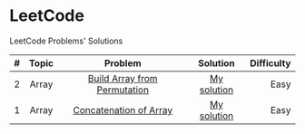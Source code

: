 # LeetCode
LeetCode Problems' Solutions

| # |  Topic  | Problem | Solution | Difficulty |
| :---         |     :---:      |     :---:      |     :---:      |          ---: |
|      2       |     Array      |  [Build Array from Permutation](https://leetcode.com/problems/build-array-from-permutation/)     |      [My solution](https://leetcode.com/submissions/detail/546717661/)       |      Easy        |
|      1       |     Array      |  [Concatenation of Array](https://leetcode.com/problems/concatenation-of-array/)     |      [My solution](https://leetcode.com/submissions/detail/546710380/)       |      Easy        |
